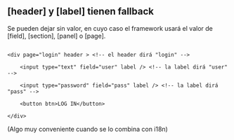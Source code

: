 ## [header] y [label] tienen fallback

Se pueden dejar sin valor, en cuyo caso el framework usará el valor de [field], [section], [panel] o [page].

```

<div page="login" header > <!-- el header dirá "login" -->

    <input type="text" field="user" label /> <!-- la label dirá "user" -->

    <input type="password" field="pass" label /> <!-- la label dirá "pass" -->

    <button btn>LOG IN</button>

</div>

```

(Algo muy conveniente cuando se lo combina con i18n)